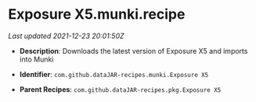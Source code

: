 # Exposure X5.munki.recipe

_Last updated 2021-12-23 20:01:50Z_

- **Description**: Downloads the latest version of Exposure X5 and imports into Munki

- **Identifier**: `com.github.dataJAR-recipes.munki.Exposure X5`

- **Parent Recipes**: `com.github.dataJAR-recipes.pkg.Exposure X5`

